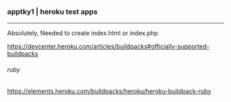 ### apptky1 | heroku test apps
---
Absolutely, Needed to create index.html or index.php

https://devcenter.heroku.com/articles/buildpacks#officially-supported-buildpacks
###### ruby
https://elements.heroku.com/buildpacks/heroku/heroku-buildpack-ruby



```
```


```
```
